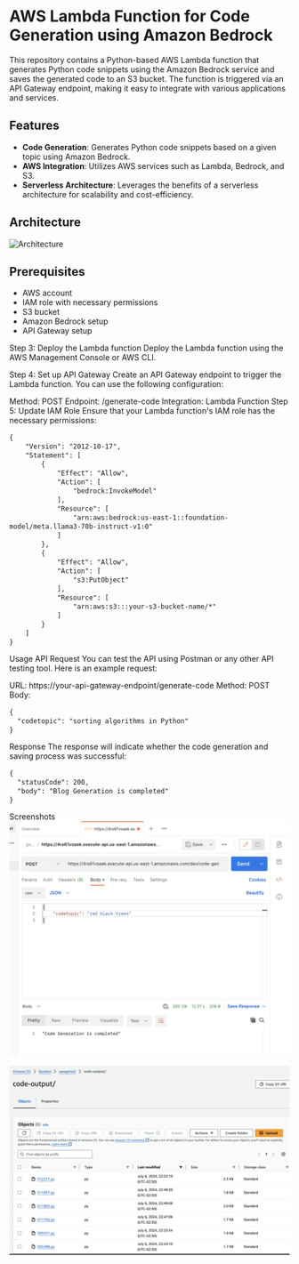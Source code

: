 # AWS Lambda Function for Code Generation using Amazon Bedrock

This repository contains a Python-based AWS Lambda function that generates Python code snippets using the Amazon Bedrock service and saves the generated code to an S3 bucket. The function is triggered via an API Gateway endpoint, making it easy to integrate with various applications and services.

## Features

- **Code Generation**: Generates Python code snippets based on a given topic using Amazon Bedrock.
- **AWS Integration**: Utilizes AWS services such as Lambda, Bedrock, and S3.
- **Serverless Architecture**: Leverages the benefits of a serverless architecture for scalability and cost-efficiency.

## Architecture

![Architecture](path/to/your/architecture-image.png)

## Prerequisites

- AWS account
- IAM role with necessary permissions
- S3 bucket
- Amazon Bedrock setup
- API Gateway setup

Step 3: Deploy the Lambda function
Deploy the Lambda function using the AWS Management Console or AWS CLI.

Step 4: Set up API Gateway
Create an API Gateway endpoint to trigger the Lambda function. You can use the following configuration:

Method: POST
Endpoint: /generate-code
Integration: Lambda Function
Step 5: Update IAM Role
Ensure that your Lambda function's IAM role has the necessary permissions:

```
{
    "Version": "2012-10-17",
    "Statement": [
        {
            "Effect": "Allow",
            "Action": [
                "bedrock:InvokeModel"
            ],
            "Resource": [
                "arn:aws:bedrock:us-east-1::foundation-model/meta.llama3-70b-instruct-v1:0"
            ]
        },
        {
            "Effect": "Allow",
            "Action": [
                "s3:PutObject"
            ],
            "Resource": [
                "arn:aws:s3:::your-s3-bucket-name/*"
            ]
        }
    ]
}

```

Usage
API Request
You can test the API using Postman or any other API testing tool. Here is an example request:

URL: https://your-api-gateway-endpoint/generate-code
Method: POST
Body:

```
{
  "codetopic": "sorting algorithms in Python"
}
```

Response
The response will indicate whether the code generation and saving process was successful:

```
{
  "statusCode": 200,
  "body": "Blog Generation is completed"
}
```

Screenshots
![Postman Request](images/postman.png)

![S3 Bucket](images/s3.png)